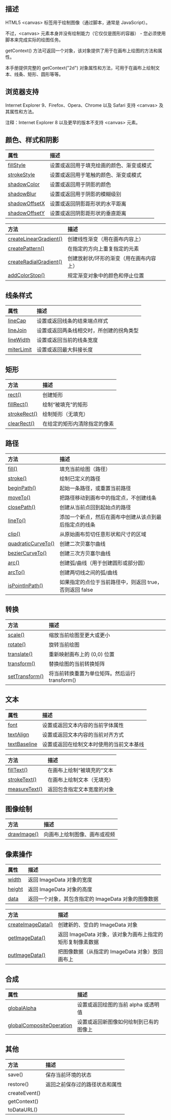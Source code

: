 ## 描述

HTML5 &lt;canvas&gt; 标签用于绘制图像（通过脚本，通常是 JavaScript）。

不过，&lt;canvas&gt; 元素本身并没有绘制能力（它仅仅是图形的容器） - 您必须使用脚本来完成实际的绘图任务。

getContext\(\) 方法可返回一个对象，该对象提供了用于在画布上绘图的方法和属性。

本手册提供完整的 getContext\("2d"\) 对象属性和方法，可用于在画布上绘制文本、线条、矩形、圆形等等。

## 浏览器支持

Internet Explorer 9、Firefox、Opera、Chrome 以及 Safari 支持 &lt;canvas&gt; 及其属性和方法。

注释：Internet Explorer 8 以及更早的版本不支持 &lt;canvas&gt; 元素。

## 颜色、样式和阴影

| 属性 | 描述 |
| :--- | :--- |
| [fillStyle](http://www.w3school.com.cn/html5/canvas_fillstyle.asp) | 设置或返回用于填充绘画的颜色、渐变或模式 |
| [strokeStyle](http://www.w3school.com.cn/html5/canvas_strokestyle.asp) | 设置或返回用于笔触的颜色、渐变或模式 |
| [shadowColor](http://www.w3school.com.cn/html5/canvas_shadowcolor.asp) | 设置或返回用于阴影的颜色 |
| [shadowBlur](http://www.w3school.com.cn/html5/canvas_shadowblur.asp) | 设置或返回用于阴影的模糊级别 |
| [shadowOffsetX](http://www.w3school.com.cn/html5/canvas_shadowoffsetx.asp) | 设置或返回阴影距形状的水平距离 |
| [shadowOffsetY](http://www.w3school.com.cn/html5/canvas_shadowoffsety.asp) | 设置或返回阴影距形状的垂直距离 |

| 方法 | 描述 |
| :--- | :--- |
| [createLinearGradient\(\)](http://www.w3school.com.cn/html5/canvas_createlineargradient.asp) | 创建线性渐变（用在画布内容上） |
| [createPattern\(\)](http://www.w3school.com.cn/html5/canvas_createpattern.asp) | 在指定的方向上重复指定的元素 |
| [createRadialGradient\(\)](http://www.w3school.com.cn/html5/canvas_createradialgradient.asp) | 创建放射状/环形的渐变（用在画布内容上） |
| [addColorStop\(\)](http://www.w3school.com.cn/html5/canvas_addcolorstop.asp) | 规定渐变对象中的颜色和停止位置 |

## 线条样式

| 属性 | 描述 |
| :--- | :--- |
| [lineCap](http://www.w3school.com.cn/html5/canvas_linecap.asp) | 设置或返回线条的结束端点样式 |
| [lineJoin](http://www.w3school.com.cn/html5/canvas_linejoin.asp) | 设置或返回两条线相交时，所创建的拐角类型 |
| [lineWidth](http://www.w3school.com.cn/html5/canvas_linewidth.asp) | 设置或返回当前的线条宽度 |
| [miterLimit](http://www.w3school.com.cn/html5/canvas_miterlimit.asp) | 设置或返回最大斜接长度 |

## 矩形

| 方法 | 描述 |
| :--- | :--- |
| [rect\(\)](http://www.w3school.com.cn/html5/canvas_rect.asp) | 创建矩形 |
| [fillRect\(\)](http://www.w3school.com.cn/html5/canvas_fillrect.asp) | 绘制“被填充”的矩形 |
| [strokeRect\(\)](http://www.w3school.com.cn/html5/canvas_strokerect.asp) | 绘制矩形（无填充） |
| [clearRect\(\)](http://www.w3school.com.cn/html5/canvas_clearrect.asp) | 在给定的矩形内清除指定的像素 |

## 路径

| 方法 | 描述 |
| :--- | :--- |
| [fill\(\)](http://www.w3school.com.cn/html5/canvas_fill.asp) | 填充当前绘图（路径） |
| [stroke\(\)](http://www.w3school.com.cn/html5/canvas_stroke.asp) | 绘制已定义的路径 |
| [beginPath\(\)](http://www.w3school.com.cn/html5/canvas_beginpath.asp) | 起始一条路径，或重置当前路径 |
| [moveTo\(\)](http://www.w3school.com.cn/html5/canvas_moveto.asp) | 把路径移动到画布中的指定点，不创建线条 |
| [closePath\(\)](http://www.w3school.com.cn/html5/canvas_closepath.asp) | 创建从当前点回到起始点的路径 |
| [lineTo\(\)](http://www.w3school.com.cn/html5/canvas_lineto.asp) | 添加一个新点，然后在画布中创建从该点到最后指定点的线条 |
| [clip\(\)](http://www.w3school.com.cn/html5/canvas_clip.asp) | 从原始画布剪切任意形状和尺寸的区域 |
| [quadraticCurveTo\(\)](http://www.w3school.com.cn/html5/canvas_quadraticcurveto.asp) | 创建二次贝塞尔曲线 |
| [bezierCurveTo\(\)](http://www.w3school.com.cn/html5/canvas_beziercurveto.asp) | 创建三次方贝塞尔曲线 |
| [arc\(\)](http://www.w3school.com.cn/tags/canvas_arc.asp) | 创建弧/曲线（用于创建圆形或部分圆） |
| [arcTo\(\)](http://www.w3school.com.cn/html5/canvas_arcto.asp) | 创建两切线之间的弧/曲线 |
| [isPointInPath\(\)](http://www.w3school.com.cn/html5/canvas_ispointinpath.asp) | 如果指定的点位于当前路径中，则返回 true，否则返回 false |

## 转换

| 方法 | 描述 |
| :--- | :--- |
| [scale\(\)](http://www.w3school.com.cn/html5/canvas_scale.asp) | 缩放当前绘图至更大或更小 |
| [rotate\(\)](http://www.w3school.com.cn/html5/canvas_rotate.asp) | 旋转当前绘图 |
| [translate\(\)](http://www.w3school.com.cn/html5/canvas_translate.asp) | 重新映射画布上的 \(0,0\) 位置 |
| [transform\(\)](http://www.w3school.com.cn/html5/canvas_transform.asp) | 替换绘图的当前转换矩阵 |
| [setTransform\(\)](http://www.w3school.com.cn/html5/canvas_settransform.asp) | 将当前转换重置为单位矩阵。然后运行 transform\(\) |

## 文本

| 属性 | 描述 |
| :--- | :--- |
| [font](http://www.w3school.com.cn/html5/canvas_font.asp) | 设置或返回文本内容的当前字体属性 |
| [textAlign](http://www.w3school.com.cn/html5/canvas_textalign.asp) | 设置或返回文本内容的当前对齐方式 |
| [textBaseline](http://www.w3school.com.cn/html5/canvas_textbaseline.asp) | 设置或返回在绘制文本时使用的当前文本基线 |

| 方法 | 描述 |
| :--- | :--- |
| [fillText\(\)](http://www.w3school.com.cn/html5/canvas_filltext.asp) | 在画布上绘制“被填充的”文本 |
| [strokeText\(\)](http://www.w3school.com.cn/html5/canvas_stroketext.asp) | 在画布上绘制文本（无填充） |
| [measureText\(\)](http://www.w3school.com.cn/html5/canvas_measuretext.asp) | 返回包含指定文本宽度的对象 |

## 图像绘制

| 方法 | 描述 |
| :--- | :--- |
| [drawImage\(\)](http://www.w3school.com.cn/html5/canvas_drawimage.asp) | 向画布上绘制图像、画布或视频 |

## 像素操作

| 属性 | 描述 |
| :--- | :--- |
| [width](http://www.w3school.com.cn/html5/canvas_imagedata_width.asp) | 返回 ImageData 对象的宽度 |
| [height](http://www.w3school.com.cn/html5/canvas_imagedata_height.asp) | 返回 ImageData 对象的高度 |
| [data](http://www.w3school.com.cn/html5/canvas_imagedata_data.asp) | 返回一个对象，其包含指定的 ImageData 对象的图像数据 |

| 方法 | 描述 |
| :--- | :--- |
| [createImageData\(\)](http://www.w3school.com.cn/html5/canvas_createimagedata.asp) | 创建新的、空白的 ImageData 对象 |
| [getImageData\(\)](http://www.w3school.com.cn/html5/canvas_getimagedata.asp) | 返回 ImageData 对象，该对象为画布上指定的矩形复制像素数据 |
| [putImageData\(\)](http://www.w3school.com.cn/html5/canvas_putimagedata.asp) | 把图像数据（从指定的 ImageData 对象）放回画布上 |

## 合成

| 属性 | 描述 |
| :--- | :--- |
| [globalAlpha](http://www.w3school.com.cn/html5/canvas_globalalpha.asp) | 设置或返回绘图的当前 alpha 或透明值 |
| [globalCompositeOperation](http://www.w3school.com.cn/html5/canvas_globalcompositeoperation.asp) | 设置或返回新图像如何绘制到已有的图像上 |

## 其他

| 方法 | 描述 |
| :--- | :--- |
| save\(\) | 保存当前环境的状态 |
| restore\(\) | 返回之前保存过的路径状态和属性 |
| createEvent\(\) |  |
| getContext\(\) |  |
| toDataURL\(\) |  |



